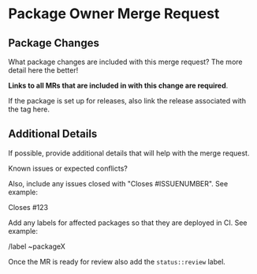 # Package Owner Merge Request

## Package Changes

What package changes are included with this merge request? The more detail here the better! 

**Links to all MRs that are included in with this change are required**.

If the package is set up for releases, also link the release associated with the tag here.

## Additional Details

If possible, provide additional details that will help with the merge request.

Known issues or expected conflicts?

Also, include any issues closed with "Closes #ISSUENUMBER". See example:

Closes #123

Add any labels for affected packages so that they are deployed in CI. See example:

/label ~packageX

Once the MR is ready for review also add the `status::review` label.
